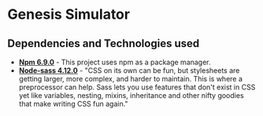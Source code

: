 # Genesis Simulator

## Dependencies and Technologies used

- __[Npm 6.9.0](https://www.npmjs.com/package/npm/v/6.9.0)__ - This project uses npm as a package manager.
- __[Node-sass 4.12.0](https://www.npmjs.com/package/node-sass/v/4.12.0)__ - "CSS on its own can be fun, but stylesheets are getting larger, more complex, and harder to maintain. This is where a preprocessor can help. Sass lets you use features that don't exist in CSS yet like variables, nesting, mixins, inheritance and other nifty goodies that make writing CSS fun again."